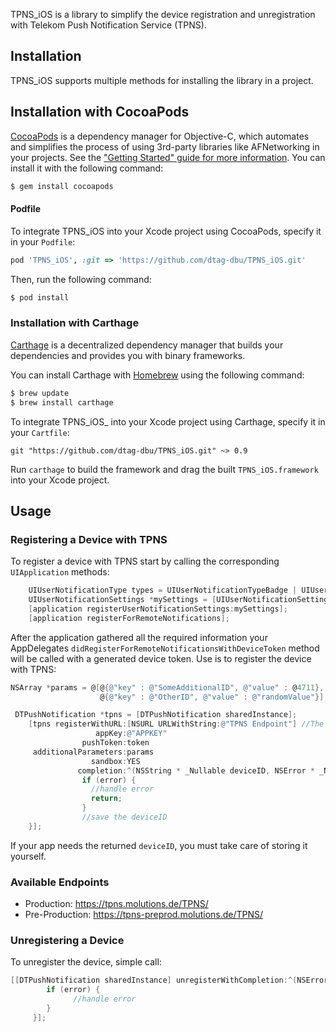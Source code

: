 TPNS_iOS is a library to simplify the device registration and unregistration with Telekom Push Notification Service (TPNS).

## Installation

TPNS_iOS supports multiple methods for installing the library in a project.

## Installation with CocoaPods

[CocoaPods](http://cocoapods.org) is a dependency manager for Objective-C, which automates and simplifies the process of using 3rd-party libraries like AFNetworking in your projects. See the ["Getting Started" guide for more information](https://github.com/AFNetworking/AFNetworking/wiki/Getting-Started-with-AFNetworking). You can install it with the following command:

```bash
$ gem install cocoapods
```
#### Podfile

To integrate TPNS_iOS into your Xcode project using CocoaPods, specify it in your `Podfile`:

```ruby
pod 'TPNS_iOS', :git => 'https://github.com/dtag-dbu/TPNS_iOS.git'
```

Then, run the following command:

```bash
$ pod install
```

### Installation with Carthage

[Carthage](https://github.com/Carthage/Carthage) is a decentralized dependency manager that builds your dependencies and provides you with binary frameworks.

You can install Carthage with [Homebrew](http://brew.sh/) using the following command:

```bash
$ brew update
$ brew install carthage
```

To integrate TPNS_iOS_ into your Xcode project using Carthage, specify it in your `Cartfile`:

```ogdl
git "https://github.com/dtag-dbu/TPNS_iOS.git" ~> 0.9
```

Run `carthage` to build the framework and drag the built `TPNS_iOS.framework` into your Xcode project.

## Usage

### Registering a Device with TPNS

To register a device with TPNS start by calling the corresponding `UIApplication` methods:

```objective-c
    UIUserNotificationType types = UIUserNotificationTypeBadge | UIUserNotificationTypeSound | UIUserNotificationTypeAlert;
    UIUserNotificationSettings *mySettings = [UIUserNotificationSettings settingsForTypes:types categories:nil];
    [application registerUserNotificationSettings:mySettings];
    [application registerForRemoteNotifications];
```

After the application gathered all the required information your AppDelegates `didRegisterForRemoteNotificationsWithDeviceToken` method will be called with a generated device token. Use is to register the device with TPNS:

```objective-c
NSArray *params = @[@{@"key" : @"SomeAdditionalID", @"value" : @4711},
                    @{@"key" : @"OtherID", @"value" : @"randomValue"}];

 DTPushNotification *tpns = [DTPushNotification sharedInstance];
    [tpns registerWithURL:[NSURL URLWithString:@"TPNS Endpoint"] //The different endpoints are defined in the DTPushNotification.h file
                   appKey:@"APPKEY"
                pushToken:token
     additionalParameters:params
                  sandbox:YES
               completion:^(NSString * _Nullable deviceID, NSError * _Nullable error) {
                if (error) {
                  //handle error
                  return;
                }
                //save the deviceID
    }];
```

If your app needs the returned ``deviceID``, you must take care of storing it yourself.

### Available Endpoints
* Production: https://tpns.molutions.de/TPNS/
* Pre-Production: https://tpns-preprod.molutions.de/TPNS/

### Unregistering a Device

To unregister the device, simple call:

```objective-c
[[DTPushNotification sharedInstance] unregisterWithCompletion:^(NSError * _Nullable error) {
        if (error) {
              //handle error
        }
     }];
```
